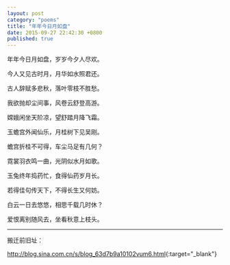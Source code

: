 ```yaml
---
layout: post
category: "poems"
title: "年年今日月如盘"
date: 2015-09-27 22:42:30 +0800
published: true
---
```

年年今日月如盘，岁岁今夕人尽欢。

今人又见古时月，月华如水照君还。

古人辞赋多悲秋，落叶零枝不胜愁。

<!--more-->

我欲抛却尘间事，风卷云舒登高游。

嫦娥闲坐天阶凉，望舒踏月降飞霜。

玉蟾宫外闻仙乐，月桂树下见吴刚。

蟾宫折桂不可得，车尘马足有几何？

霓裳羽衣鸣一曲，光阴似水月如歌。

玉兔终年捣药忙，食得仙药岁月长。

若得佳句传天下，不得长生又何妨。

白云一日去悠悠，相思千载几时休？

爱恨离别随风去，坐看秋意上枝头。

---

搬迁前旧址：

<http://blog.sina.com.cn/s/blog_63d7b9a10102vum6.html>{:target="_blank"}
